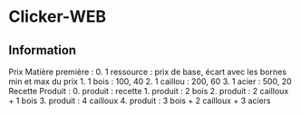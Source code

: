 # Clicker-WEB
## Information
Prix Matière première :
    0. 1 ressource : prix de base, écart avec les bornes min et max du prix
    1. 1 bois : 100, 40
    2. 1 caillou : 200, 60
    3. 1 acier : 500, 20
Recette Produit :
    0. produit : recette
    1. produit : 2 bois
    2. produit : 2 cailloux + 1 bois
    3. produit : 4 cailloux
    4. produit : 3 bois + 2 cailloux + 3 aciers